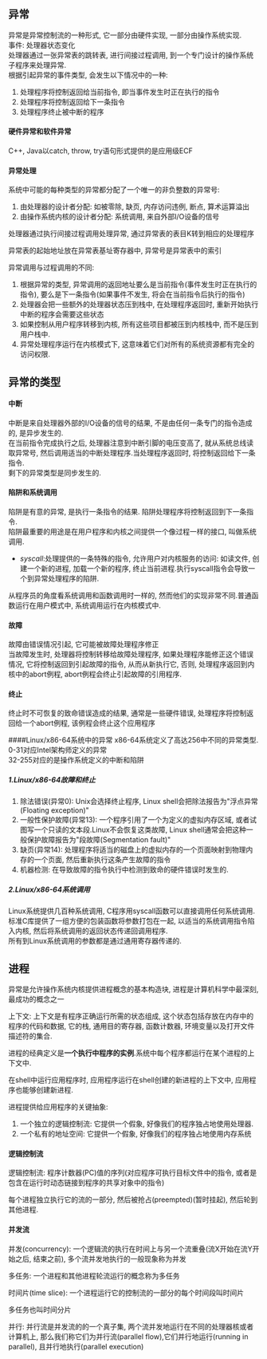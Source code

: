 ## 异常
异常是异常控制流的一种形式, 它一部分由硬件实现, 一部分由操作系统实现.   
事件: 处理器状态变化  
处理器通过一张异常表的跳转表, 进行间接过程调用, 到一个专门设计的操作系统子程序来处理异常.  
根据引起异常的事件类型, 会发生以下情况中的一种:
1. 处理程序将控制返回给当前指令, 即当事件发生时正在执行的指令
2. 处理程序将控制返回给下一条指令
3. 处理程序终止被中断的程序

#### 硬件异常和软件异常
C++, Java以catch, throw, try语句形式提供的是应用级ECF   

#### 异常处理
系统中可能的每种类型的异常都分配了一个唯一的非负整数的异常号:
1. 由处理器的设计者分配: 如被零除, 缺页, 内存访问违例, 断点, 算术运算溢出
2. 由操作系统内核的设计者分配: 系统调用, 来自外部I/O设备的信号

处理器通过执行间接过程调用处理异常, 通过异常表的表目K转到相应的处理程序   

异常表的起始地址放在异常表基址寄存器中, 异常号是异常表中的索引  

异常调用与过程调用的不同:
1. 根据异常的类型, 异常调用的返回地址要么是当前指令(事件发生时正在执行的指令), 要么是下一条指令(如果事件不发生, 将会在当前指令后执行的指令)
2. 处理器会把一些额外的处理器状态压到栈中, 在处理程序返回时, 重新开始执行中断的程序会需要这些状态
3. 如果控制从用户程序转移到内核, 所有这些项目都被压到内核栈中, 而不是压到用户栈中.
4. 异常处理程序运行在内核模式下, 这意味着它们对所有的系统资源都有完全的访问权限.  

## 异常的类型
#### 中断
中断是来自处理器外部的I/O设备的信号的结果, 不是由任何一条专门的指令造成的, 是异步发生的.   
在当前指令完成执行之后, 处理器注意到中断引脚的电压变高了, 就从系统总线读取异常号, 然后调用适当的中断处理程序.当处理程序返回时, 将控制返回给下一条指令.   
剩下的异常类型是同步发生的.

#### 陷阱和系统调用
陷阱是有意的异常, 是执行一条指令的结果. 陷阱处理程序将控制返回到下一条指令.   
陷阱最重要的用途是在用户程序和内核之间提供一个像过程一样的接口, 叫做系统调用.  
- *syscall*:处理提供的一条特殊的指令, 允许用户对内核服务的访问: 如读文件, 创建一个新的进程, 加载一个新的程序, 终止当前进程.执行syscall指令会导致一个到异常处理程序的陷阱.   

从程序员的角度看系统调用和函数调用时一样的, 然而他们的实现非常不同.普通函数运行在用户模式中, 系统调用运行在内核模式中.

#### 故障
故障由错误情况引起, 它可能被故障处理程序修正   
当故障发生时, 处理器将控制转移给故障处理程序, 如果处理程序能修正这个错误情况, 它将控制返回到引起故障的指令, 从而从新执行它, 否则, 处理程序返回到内核中的abort例程, abort例程会终止引起故障的引用程序.  
#### 终止
终止时不可恢复的致命错误造成的结果, 通常是一些硬件错误, 处理程序将控制返回给一个abort例程, 该例程会终止这个应用程序

####Linux/x86-64系统中的异常
x86-64系统定义了高达256中不同的异常类型.    
0-31对应Intel架构师定义的异常  
32-255对应的是操作系统定义的中断和陷阱   
##### 1.Linux/x86-64故障和终止
1. 除法错误(异常0): Unix会选择终止程序, Linux shell会把除法报告为"浮点异常(Floating exception)"
2. 一般性保护故障(异常13): 一个程序引用了一个为定义的虚拟内存区域, 或者试图写一个只读的文本段.Linux不会恢复这类故障, Linux shell通常会把这种一般保护故障报告为"段故障(Segmentation fault)"
3. 缺页(异常14): 处理程序将适当的磁盘上的虚拟内存的一个页面映射到物理内存的一个页面, 然后重新执行这条产生故障的指令
4. 机器检测: 在导致故障的指令执行中检测到致命的硬件错误时发生的.

##### 2.Linux/x86-64系统调用
Linux系统提供几百种系统调用, C程序用syscall函数可以直接调用任何系统调用.   
标准C库提供了一组方便的包装函数将参数打包在一起, 以适当的系统调用指令陷入内核, 然后将系统调用的返回状态传递回调用程序.     
所有到Linux系统调用的参数都是通过通用寄存器传递的.

## 进程
异常是允许操作系统内核提供进程概念的基本构造块, 进程是计算机科学中最深刻, 最成功的概念之一   

上下文: 上下文是有程序正确运行所需的状态组成, 这个状态包括存放在内存中的程序的代码和数据, 它的栈, 通用目的寄存器, 函数计数器, 环境变量以及打开文件描述符的集合.   

进程的经典定义是**一个执行中程序的实例**.系统中每个程序都运行在某个进程的上下文中.  

在shell中运行应用程序时, 应用程序运行在shell创建的新进程的上下文中, 应用程序也能够创建新进程.   

进程提供给应用程序的关键抽象:
1. 一个独立的逻辑控制流: 它提供一个假象, 好像我们的程序独占地使用处理器.
2. 一个私有的地址空间: 它提供一个假象, 好像我们的程序独占地使用内存系统

#### 逻辑控制流
逻辑控制流: 程序计数器(PC)值的序列(对应程序可执行目标文件中的指令, 或者是包含在运行时动态链接到程序的共享对象中的指令)   

每个进程独立执行它的流的一部分, 然后被抢占(preempted)(暂时挂起), 然后轮到其他进程.   

#### 并发流
并发(concurrency): 一个逻辑流的执行在时间上与另一个流重叠(流X开始在流Y开始之后, 结束之前), 多个流并发地执行的一般现象称为并发   

多任务: 一个进程和其他进程轮流运行的概念称为多任务   

时间片(time slice): 一个进程运行它的控制流的一部分的每个时间段叫时间片   

多任务也叫时间分片   

并行:  并行流是并发流的的一个真子集, 两个流并发地运行在不同的处理器核或者计算机上, 那么我们称它们为并行流(parallel flow),它们并行地运行(running in parallel), 且并行地执行(parallel execution)




